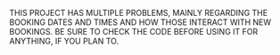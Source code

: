 THIS PROJECT HAS MULTIPLE PROBLEMS, MAINLY REGARDING THE BOOKING DATES AND TIMES AND HOW THOSE INTERACT WITH NEW BOOKINGS. BE SURE TO CHECK THE CODE BEFORE USING IT FOR ANYTHING, IF YOU PLAN TO.
